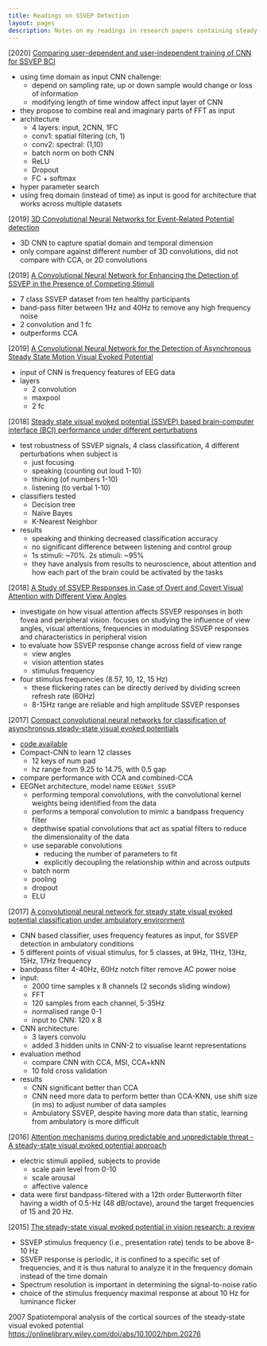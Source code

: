```yaml
---
title: Readings on SSVEP Detection
layout: pages
description: Notes on my readings in research papers containing steady-state visual evoked potentials Detection with EEG
---
```


[2020] [Comparing user-dependent and user-independent training of CNN for SSVEP BCI](https://iopscience.iop.org/article/10.1088/1741-2552/ab6a67)
- using time domain as input CNN challenge:
  - depend on sampling rate, up or down sample would change or loss of information
  - modifying length of time window affect input layer of CNN
- they propose to combine real and imaginary parts of FFT as input
- architecture
  - 4 layers: input, 2CNN, 1FC
  - conv1: spatial filtering (ch, 1)
  - conv2: spectral: (1,10)
  - batch norm on both CNN
  - ReLU
  - Dropout
  - FC + softmax
- hyper parameter search
- using freq domain (instead of time) as input is good for architecture that works across multiple datasets


[2019] [3D Convolutional Neural Networks for Event-Related Potential detection](https://ieeexplore.ieee.org/abstract/document/8856485/)
- 3D CNN to capture spatial domain and temporal dimension
- only compare against different number of 3D convolutions, did not compare with CCA, or 2D convolutions

[2019] [A Convolutional Neural Network for Enhancing the Detection of SSVEP in the Presence of Competing Stimuli](https://ieeexplore.ieee.org/abstract/document/8857822/)

- 7 class SSVEP dataset from ten healthy participants
- band-pass filter between 1Hz and 40Hz to remove any high frequency noise
- 2 convolution and 1 fc
- outperforms CCA

[2019] [A Convolutional Neural Network for the Detection of Asynchronous Steady State Motion Visual Evoked Potential](https://ieeexplore.ieee.org/abstract/document/8708243)
- input of CNN is frequency features of EEG data
- layers
    - 2 convolution
    - maxpool
    - 2 fc

[2018] [Steady state visual evoked potential (SSVEP) based brain-computer interface (BCI) performance under different perturbations](https://journals.plos.org/plosone/article?id=10.1371/journal.pone.0191673)

- test robustness of SSVEP signals, 4 class classification, 4 different perturbations when subject is
  - just focusing
  - speaking (counting out loud 1-10)
  - thinking (of numbers 1-10)
  - listening (to verbal 1-10)
- classifiers tested
  - Decision tree
  - Naïve Bayes
  - K-Nearest Neighbor
- results
  - speaking and thinking decreased classification accuracy
  - no significant difference between listening and control group
  - 1s stimuli: ~70%. 2s stimuli: ~95%
  - they have analysis from results to neuroscience, about attention and how each part of the brain could be activated by the tasks

[2018] [A Study of SSVEP Responses in Case of Overt and Covert Visual Attention with Different View Angles](https://www.researchgate.net/publication/330477941_A_Study_of_SSVEP_Responses_in_Case_of_Overt_and_Covert_Visual_Attention_with_Different_View_Angles)

- investigate on how visual attention affects SSVEP responses in both fovea and peripheral vision. focuses on studying the influence of view angles, visual attentions, frequencies in modulating SSVEP responses and characteristics in peripheral vision
- to evaluate how SSVEP response change across field of view range
  - view angles
  - vision attention states
  - stimulus frequency
- four stimulus frequencies (8.57, 10, 12, 15 Hz)
  - these flickering rates can be directly derived by dividing screen refresh rate (60Hz)
  - 8-15Hz range are reliable and high amplitude SSVEP responses


[2017] [Compact convolutional neural networks for classification of asynchronous steady-state visual evoked potentials](https://iopscience.iop.org/article/10.1088/1741-2552/aae5d8/meta)

- [code available](https://github.com/vlawhern/arl-eegmodels)
- Compact-CNN to learn 12 classes
  - 12 keys of num pad
  - hz range from 9.25 to 14.75, with 0.5 gap
- compare performance with CCA and combined-CCA
- EEGNet architecture, model name `EEGNet_SSVEP`
  - performing temporal convolutions, with the convolutional kernel weights being identified from the data
  - performs a temporal convolution to mimic a bandpass frequency filter
  - depthwise spatial convolutions that act as spatial filters to reduce the dimensionality of the data
  - use separable convolutions
    - reducing the number of parameters to fit
    - explicitly decoupling the relationship within and across outputs
  - batch norm
  - pooling
  - dropout
  - ELU


[2017] [A convolutional neural network for steady state visual evoked potential classification under ambulatory environment](https://journals.plos.org/plosone/article?id=10.1371/journal.pone.0172578)

- CNN based classifier, uses frequency features as input, for SSVEP detection in ambulatory conditions
- 5 different points of visual stimulus, for 5 classes, at 9Hz, 11Hz, 13Hz, 15Hz, 17Hz frequency
- bandpass filter 4-40Hz, 60Hz notch filter remove AC power noise
- input:
  - 2000 time samples x 8 channels (2 seconds sliding window)
  - FFT
  - 120 samples from each channel, 5-35Hz
  - normalised range 0-1
  - input to CNN: 120 x 8
- CNN architecture:
  - 3 layers convolu
  - added 3 hidden units in CNN-2 to visualise learnt representations
- evaluation method
  - compare CNN with CCA, MSI, CCA+kNN
  - 10 fold cross validation
- results
  - CNN significant better than CCA
  - CNN need more data to perform better than CCA-KNN, use shift size (in ms) to adjust number of data samples
  - Ambulatory SSVEP, despite having more data than static, learning from ambulatory is more difficult

[2016] [Attention mechanisms during predictable and unpredictable threat - A steady-state visual evoked potential approach](https://www.sciencedirect.com/science/article/pii/S1053811916302750)

- electric stimuli applied, subjects to provide
  - scale pain level from 0-10
  - scale arousal
  - affective valence
- data were first bandpass-filtered with a 12th order Butterworth filter having a width of 0.5-Hz (48 dB/octave), around the target frequencies of 15 and 20 Hz.

[2015] [The steady-state visual evoked potential in vision research: a review](https://tvst.arvojournals.org/article.aspx?articleid=2291652)

- SSVEP stimulus frequency (i.e., presentation rate) tends to be above 8–10 Hz
- SSVEP response is periodic, it is confined to a specific set of frequencies, and it is thus natural to analyze it in the frequency domain instead of the time domain
- Spectrum resolution is important in determining the signal-to-noise ratio
- choice of the stimulus frequency maximal response at about 10 Hz for luminance flicker

2007
Spatiotemporal analysis of the cortical sources of the steady‐state visual evoked potential
https://onlinelibrary.wiley.com/doi/abs/10.1002/hbm.20276

